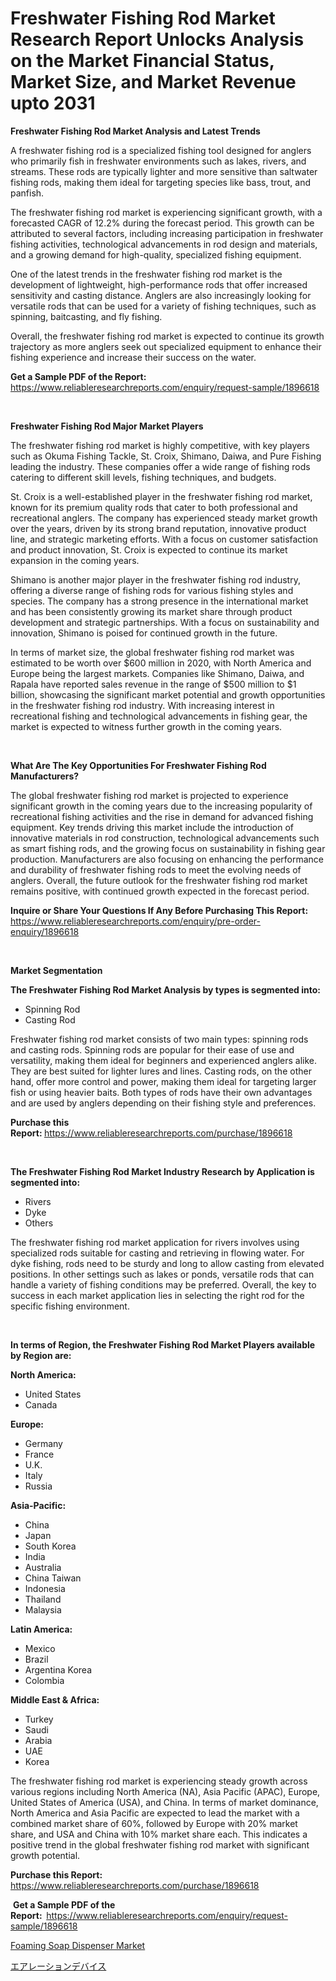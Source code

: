 <p><h1>Freshwater Fishing Rod Market Research Report Unlocks Analysis on the Market Financial Status, Market Size, and Market Revenue upto 2031</h1></p><p><strong>Freshwater Fishing Rod Market Analysis and Latest Trends</strong></p>
<p><p>A freshwater fishing rod is a specialized fishing tool designed for anglers who primarily fish in freshwater environments such as lakes, rivers, and streams. These rods are typically lighter and more sensitive than saltwater fishing rods, making them ideal for targeting species like bass, trout, and panfish.</p><p>The freshwater fishing rod market is experiencing significant growth, with a forecasted CAGR of 12.2% during the forecast period. This growth can be attributed to several factors, including increasing participation in freshwater fishing activities, technological advancements in rod design and materials, and a growing demand for high-quality, specialized fishing equipment.</p><p>One of the latest trends in the freshwater fishing rod market is the development of lightweight, high-performance rods that offer increased sensitivity and casting distance. Anglers are also increasingly looking for versatile rods that can be used for a variety of fishing techniques, such as spinning, baitcasting, and fly fishing.</p><p>Overall, the freshwater fishing rod market is expected to continue its growth trajectory as more anglers seek out specialized equipment to enhance their fishing experience and increase their success on the water.</p></p>
<p><strong>Get a Sample PDF of the Report:&nbsp;</strong> <a href="https://www.reliableresearchreports.com/enquiry/request-sample/1896618">https://www.reliableresearchreports.com/enquiry/request-sample/1896618</a></p>
<p>&nbsp;</p>
<p><strong>Freshwater Fishing Rod Major Market Players</strong></p>
<p><p>The freshwater fishing rod market is highly competitive, with key players such as Okuma Fishing Tackle, St. Croix, Shimano, Daiwa, and Pure Fishing leading the industry. These companies offer a wide range of fishing rods catering to different skill levels, fishing techniques, and budgets.</p><p>St. Croix is a well-established player in the freshwater fishing rod market, known for its premium quality rods that cater to both professional and recreational anglers. The company has experienced steady market growth over the years, driven by its strong brand reputation, innovative product line, and strategic marketing efforts. With a focus on customer satisfaction and product innovation, St. Croix is expected to continue its market expansion in the coming years.</p><p>Shimano is another major player in the freshwater fishing rod industry, offering a diverse range of fishing rods for various fishing styles and species. The company has a strong presence in the international market and has been consistently growing its market share through product development and strategic partnerships. With a focus on sustainability and innovation, Shimano is poised for continued growth in the future.</p><p>In terms of market size, the global freshwater fishing rod market was estimated to be worth over $600 million in 2020, with North America and Europe being the largest markets. Companies like Shimano, Daiwa, and Rapala have reported sales revenue in the range of $500 million to $1 billion, showcasing the significant market potential and growth opportunities in the freshwater fishing rod industry. With increasing interest in recreational fishing and technological advancements in fishing gear, the market is expected to witness further growth in the coming years.</p></p>
<p>&nbsp;</p>
<p><strong>What Are The Key Opportunities For Freshwater Fishing Rod Manufacturers?</strong></p>
<p><p>The global freshwater fishing rod market is projected to experience significant growth in the coming years due to the increasing popularity of recreational fishing activities and the rise in demand for advanced fishing equipment. Key trends driving this market include the introduction of innovative materials in rod construction, technological advancements such as smart fishing rods, and the growing focus on sustainability in fishing gear production. Manufacturers are also focusing on enhancing the performance and durability of freshwater fishing rods to meet the evolving needs of anglers. Overall, the future outlook for the freshwater fishing rod market remains positive, with continued growth expected in the forecast period.</p></p>
<p><strong>Inquire or Share Your Questions If Any Before Purchasing This Report:</strong> <a href="https://www.reliableresearchreports.com/enquiry/pre-order-enquiry/1896618">https://www.reliableresearchreports.com/enquiry/pre-order-enquiry/1896618</a></p>
<p>&nbsp;</p>
<p><strong>Market Segmentation</strong></p>
<p><strong>The Freshwater Fishing Rod Market Analysis by types is segmented into:</strong></p>
<p><ul><li>Spinning Rod</li><li>Casting Rod</li></ul></p>
<p><p>Freshwater fishing rod market consists of two main types: spinning rods and casting rods. Spinning rods are popular for their ease of use and versatility, making them ideal for beginners and experienced anglers alike. They are best suited for lighter lures and lines. Casting rods, on the other hand, offer more control and power, making them ideal for targeting larger fish or using heavier baits. Both types of rods have their own advantages and are used by anglers depending on their fishing style and preferences.</p></p>
<p><strong>Purchase this Report:&nbsp;</strong><a href="https://www.reliableresearchreports.com/purchase/1896618">https://www.reliableresearchreports.com/purchase/1896618</a></p>
<p>&nbsp;</p>
<p><strong>The Freshwater Fishing Rod Market Industry Research by Application is segmented into:</strong></p>
<p><ul><li>Rivers</li><li>Dyke</li><li>Others</li></ul></p>
<p><p>The freshwater fishing rod market application for rivers involves using specialized rods suitable for casting and retrieving in flowing water. For dyke fishing, rods need to be sturdy and long to allow casting from elevated positions. In other settings such as lakes or ponds, versatile rods that can handle a variety of fishing conditions may be preferred. Overall, the key to success in each market application lies in selecting the right rod for the specific fishing environment.</p></p>
<p>&nbsp;</p>
<p><strong>In terms of Region, the Freshwater Fishing Rod Market Players available by Region are:</strong></p>
<p>
    <p> <strong> North America: </strong>
        <ul>
            <li>United States</li>
            <li>Canada</li>
        </ul>
        </p> 
    <p> <strong> Europe: </strong>
        <ul>
            <li>Germany</li>
            <li>France</li>
            <li>U.K.</li>
            <li>Italy</li>
            <li>Russia</li>
        </ul>
        </p> 
    <p> <strong> Asia-Pacific: </strong>
        <ul>
            <li>China</li>
            <li>Japan</li>
            <li>South Korea</li>
            <li>India</li>
            <li>Australia</li>
            <li>China Taiwan</li>
            <li>Indonesia</li>
            <li>Thailand</li>
            <li>Malaysia</li>
        </ul>
        </p> 
    <p> <strong> Latin America: </strong>
        <ul>
            <li>Mexico</li>
            <li>Brazil</li>
            <li>Argentina Korea</li>
            <li>Colombia</li>
        </ul>
        </p> 
    <p> <strong> Middle East & Africa: </strong>
        <ul>
            <li>Turkey</li>
            <li>Saudi</li>
            <li>Arabia</li>
            <li>UAE</li>
            <li>Korea</li>
        </ul>
    </p>
    </p>
<p><p>The freshwater fishing rod market is experiencing steady growth across various regions including North America (NA), Asia Pacific (APAC), Europe, United States of America (USA), and China. In terms of market dominance, North America and Asia Pacific are expected to lead the market with a combined market share of 60%, followed by Europe with 20% market share, and USA and China with 10% market share each. This indicates a positive trend in the global freshwater fishing rod market with significant growth potential.</p></p>
<p><strong>Purchase this Report: </strong><a href="https://www.reliableresearchreports.com/purchase/1896618">https://www.reliableresearchreports.com/purchase/1896618</a></p>
<p>&nbsp;<strong>Get a Sample PDF of the Report:&nbsp;&nbsp;</strong><a href="https://www.reliableresearchreports.com/enquiry/request-sample/1896618">https://www.reliableresearchreports.com/enquiry/request-sample/1896618</a></p>
<p><strong></strong></p>
<p><p><a href="https://github.com/lbird53714/Market-Research-Report-List-3/blob/main/foaming-soap-dispenser-market.md">Foaming Soap Dispenser Market</a></p><p><a href="https://github.com/sghwr779811674/Market-Research-Report-List-1/blob/main/92261546479.md">エアレーションデバイス</a></p></p>
